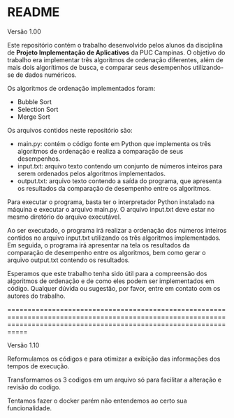 # README

Versão 1.00

Este repositório contém o trabalho desenvolvido pelos alunos da disciplina de **Projeto Implementação de Aplicativos** da PUC Campinas. O objetivo do trabalho era implementar três algoritmos de ordenação diferentes, além de mais dois algorítimos de busca, e comparar seus desempenhos utilizando-se de dados numéricos.

Os algoritmos de ordenação implementados foram:

- Bubble Sort
- Selection Sort
- Merge Sort

Os arquivos contidos neste repositório são:

- main.py: contém o código fonte em Python que implementa os três algoritmos de ordenação e realiza a comparação de seus desempenhos.
- input.txt: arquivo texto contendo um conjunto de números inteiros para serem ordenados pelos algoritmos implementados.
- output.txt: arquivo texto contendo a saída do programa, que apresenta os resultados da comparação de desempenho entre os algoritmos.

Para executar o programa, basta ter o interpretador Python instalado na máquina e executar o arquivo main.py. O arquivo input.txt deve estar no mesmo diretório do arquivo executável.

Ao ser executado, o programa irá realizar a ordenação dos números inteiros contidos no arquivo input.txt utilizando os três algoritmos implementados. Em seguida, o programa irá apresentar na tela os resultados da comparação de desempenho entre os algoritmos, bem como gerar o arquivo output.txt contendo os resultados.

Esperamos que este trabalho tenha sido útil para a compreensão dos algoritmos de ordenação e de como eles podem ser implementados em código. Qualquer dúvida ou sugestão, por favor, entre em contato com os autores do trabalho.

=======================================================================================================================================================================

Versão 1.10

Reformulamos os códigos e para otimizar a exibição das informações dos tempos de execução.

Transformamos os 3 codigos em um arquivo só para facilitar a alteração e revisão do codigo.

Tentamos fazer o docker parém não entendemos ao certo sua funcionalidade.